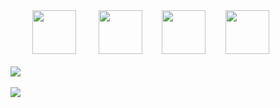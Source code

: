 <div align="center>
  <img
    src="https://cdn.jsdelivr.net/gh/devicons/devicon@latest/icons/html5/html5-plain.svg"
    width="70px"
  />&nbsp;&nbsp;&nbsp;&nbsp;&nbsp;&nbsp;&nbsp;&nbsp;
  <img
    src="https://cdn.jsdelivr.net/gh/devicons/devicon@latest/icons/css3/css3-plain.svg"
    width="70px"
    />&nbsp;&nbsp;&nbsp;&nbsp;&nbsp;&nbsp;&nbsp;&nbsp;
  <img
    src="https://cdn.jsdelivr.net/gh/devicons/devicon@latest/icons/javascript/javascript-original.svg"
    width="70px"
  />&nbsp;&nbsp;&nbsp;&nbsp;&nbsp;&nbsp;&nbsp;&nbsp;<img
    src="https://cdn.jsdelivr.net/gh/devicons/devicon@latest/icons/react/react-original.svg"
    width="70px"
  />&nbsp;&nbsp;&nbsp;&nbsp;&nbsp;&nbsp;&nbsp;&nbsp;<img
    src="https://cdn.jsdelivr.net/gh/devicons/devicon@latest/icons/git/git-original.svg"
    width="70px"
  />
  <br />
  <br />
  <img
    src="https://github-readme-stats.vercel.app/api?username=michalosman&show_icons=true&theme=react&&hide_border=true"
  />
  <br />
  <br />
  <img
    src="https://github-readme-streak-stats.herokuapp.com/?user=michalosman&&theme=react&&hide_border=true"
  />
</div>
